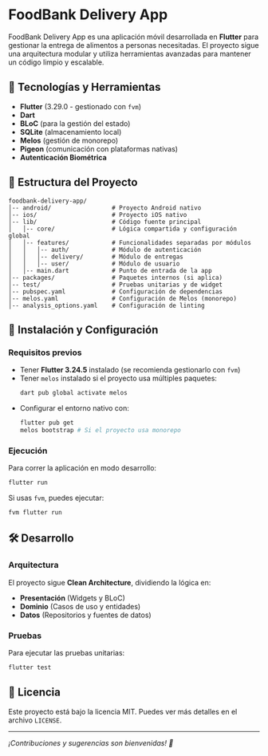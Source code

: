 # FoodBank Delivery App

FoodBank Delivery App es una aplicación móvil desarrollada en **Flutter** para gestionar la entrega de alimentos a personas necesitadas. El proyecto sigue una arquitectura modular y utiliza herramientas avanzadas para mantener un código limpio y escalable.

## 📌 Tecnologías y Herramientas

- **Flutter** (3.29.0 - gestionado con `fvm`)
- **Dart**
- **BLoC** (para la gestión del estado)
- **SQLite** (almacenamiento local)
- **Melos** (gestión de monorepo)
- **Pigeon** (comunicación con plataformas nativas)
- **Autenticación Biométrica**

## 📂 Estructura del Proyecto

```
foodbank-delivery-app/
│-- android/                 # Proyecto Android nativo
│-- ios/                     # Proyecto iOS nativo
│-- lib/                     # Código fuente principal
│   │-- core/                # Lógica compartida y configuración global
│   │-- features/            # Funcionalidades separadas por módulos
│   │   │-- auth/            # Módulo de autenticación
│   │   │-- delivery/        # Módulo de entregas
│   │   │-- user/            # Módulo de usuario
│   │-- main.dart            # Punto de entrada de la app
│-- packages/                # Paquetes internos (si aplica)
│-- test/                    # Pruebas unitarias y de widget
│-- pubspec.yaml             # Configuración de dependencias
│-- melos.yaml               # Configuración de Melos (monorepo)
│-- analysis_options.yaml    # Configuración de linting
```

## 🚀 Instalación y Configuración

### Requisitos previos
- Tener **Flutter 3.24.5** instalado (se recomienda gestionarlo con `fvm`)
- Tener `melos` instalado si el proyecto usa múltiples paquetes:
  ```sh
  dart pub global activate melos
  ```
- Configurar el entorno nativo con:
  ```sh
  flutter pub get
  melos bootstrap # Si el proyecto usa monorepo
  ```

### Ejecución
Para correr la aplicación en modo desarrollo:
```sh
flutter run
```
Si usas `fvm`, puedes ejecutar:
```sh
fvm flutter run
```

## 🛠️ Desarrollo
### Arquitectura
El proyecto sigue **Clean Architecture**, dividiendo la lógica en:
- **Presentación** (Widgets y BLoC)
- **Dominio** (Casos de uso y entidades)
- **Datos** (Repositorios y fuentes de datos)

### Pruebas
Para ejecutar las pruebas unitarias:
```sh
flutter test
```

## 📜 Licencia
Este proyecto está bajo la licencia MIT. Puedes ver más detalles en el archivo `LICENSE`.

---
_¡Contribuciones y sugerencias son bienvenidas! 🎉_